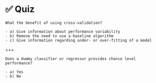 # ✅ Quiz

```{admonition} Question
What the benefit of using cross-validation?

- a) Give information about performance variability
- b) Remove the need to use a baseline algorithm
- c) Give information regarding under- or over-fitting of a model
```

+++

```{admonition} Question
Does a dummy classifier or regressor provides chance level performance?

- a) Yes
- b) No
```

